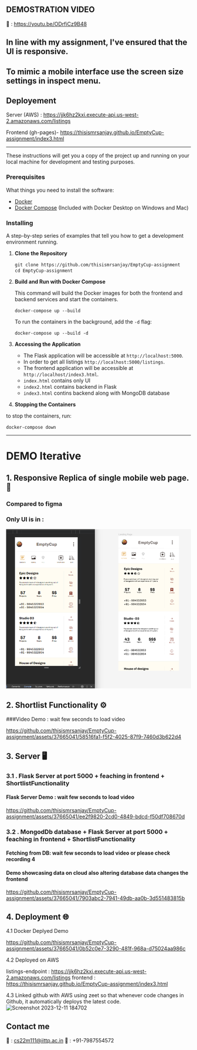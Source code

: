 ## DEMOSTRATION  VIDEO 

🎥 :  https://youtu.be/ODrfiCz9B48

## In line with my assignment, I've ensured that the UI is responsive. 

## To mimic a mobile interface use the screen size settings in inspect menu.

## Deployement 

Server  (AWS)  : https://jjk6hz2kxi.execute-api.us-west-2.amazonaws.com/listings

Frontend (gh-pages)- https://thisismrsanjay.github.io/EmptyCup-assignment/index3.html 

<hr>


These instructions will get you a copy of the project up and running on your local machine for development and testing purposes.

### Prerequisites

What things you need to install the software:

- [Docker](https://www.docker.com/get-started)
- [Docker Compose](https://docs.docker.com/compose/install/) (Included with Docker Desktop on Windows and Mac)

### Installing

A step-by-step series of examples that tell you how to get a development environment running.

1. **Clone the Repository**

    ```
    git clone https://github.com/thisismrsanjay/EmptyCup-assignment
    cd EmptyCup-assignment
    ```

2. **Build and Run with Docker Compose**

    This command will build the Docker images for both the frontend and backend services and start the containers.

    ```
    docker-compose up --build
    ```

    To run the containers in the background, add the `-d` flag:

    ```
    docker-compose up --build -d
    ```

3. **Accessing the Application**

    - The Flask application will be accessible at `http://localhost:5000`.
    - In order to get all listings `http://localhost:5000/listings`.
    - The frontend application will be accessible at `http://localhost/index3.html`.
    -  `index.html` contains only UI
    - `index2.html` contains backend in Flask
    - `index3.html` contins backend along with MongoDB database 

4. **Stopping the Containers**

to stop the containers, run:
```
docker-compose down
```

<hr/>


# DEMO Iterative 




## 1.  Responsive Replica of  single mobile web page. 📲
### Compared to figma 
### Only UI is in : 
<img src="./first.png" >

## 2.   Shortlist Functionality ⚙️
###Video Demo : wait few seconds to load video



https://github.com/thisismrsanjay/EmptyCup-assignment/assets/37665041/58516fa1-f5f2-4025-87f9-7460d3b622d4


## 3.  Server 🖥️

### 3.1 .  Flask Server  at port 5000  + feaching in frontend + ShortlistFunctionality 
#### Flask Server Demo : wait few seconds to load video



https://github.com/thisismrsanjay/EmptyCup-assignment/assets/37665041/ee2f9820-2cd0-4849-bdcd-f50df708670d


 
### 3.2 .  MongodDb database + Flask Server  at port 5000  + feaching in frontend + ShortlistFunctionality 
#### Fetching from DB: wait few seconds to load video or please check recording 4
#### Demo showcasing data on cloud also altering database data changes the frontend 


https://github.com/thisismrsanjay/EmptyCup-assignment/assets/37665041/7903abc2-7941-49db-aa0b-3d551483815b


## 4. Deployment 🌐

4.1 Docker Deplyed Demo




https://github.com/thisismrsanjay/EmptyCup-assignment/assets/37665041/0b52c0e7-3290-481f-968a-d75024aa986c

4.2 Deployed on AWS 

listings-endpoint : https://jjk6hz2kxi.execute-api.us-west-2.amazonaws.com/listings
frontend  : https://thisismrsanjay.github.io/EmptyCup-assignment/index3.html 

4.3 Linked github with AWS using zeet so that whenever code changes in Github, it automatically deploys the latest code. 
![Screenshot 2023-12-11 184702](https://github.com/thisismrsanjay/EmptyCup-assignment/assets/37665041/04e5e96d-d00a-4560-9d09-198b24de37d5)


## Contact me 

📧 :  cs22m111@iittp.ac.in
📱 :  +91-7987554572
